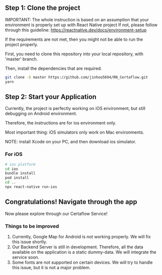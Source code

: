 ## Step 1: Clone the project

IMPORTANT: The whole instruction is based on an assumption that your environment is properly set up with React Native
project
If not, please follow through this guideline: https://reactnative.dev/docs/environment-setup

If the requirements are not met, then you might not be able to run the project properly.

First, you need to clone this repository into your local repository, with 'master' branch.

Then, install the dependencies that are required.

```bash
git clone -b master https://github.com/jinhoo5694/RN_Certaflow.git
yarn
```

## Step 2: Start your Application

Currently, the project is perfectly working on iOS environment, but still debugging on Android environment.

Therefore, the instructions are for ios environment only.

Most important thing: iOS simulators only work on Mac environments.

NOTE: install Xcode on your PC, and then download ios simulator.

### For iOS

```bash
# ios platform
cd ios
bundle install
pod install
cd ..
npx react-native run-ios
```

## Congratulations! Navigate through the app

Now please explore through our Certaflow Service!

### Things to be improved

1. Currently, Google Map for Android is not working properly. We will fix this issue shortly.
2. Our Backend Server is still in development. Therefore, all the data available on the application is a static
   dummy-data. We will integrate the service soon.
3. Some fonts are not supported on certain devices. We will try to handle this issue, but it is not a major problem.
